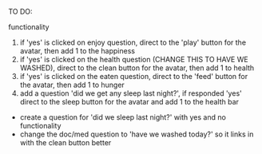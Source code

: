 TO DO:

functionality
1. if 'yes' is clicked on enjoy question, direct to the 'play' button for the avatar, then add 1 to the happiness 
2. if 'yes' is clicked on the health question (CHANGE THIS TO HAVE WE WASHED), direct to the clean button for the avatar, then add 1 to health 
3. if  'yes' is clicked on the eaten question, direct to the 'feed' button for the avatar, then add 1 to hunger 
4. add a question 'did we get any sleep last night?', if responded 'yes' direct to the sleep button for the avatar and add 1 to the health bar

- create a question for 'did we sleep last night?' with yes and no functionality
- change the doc/med question to 'have we washed today?' so it links in with the clean button better